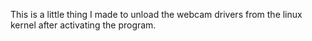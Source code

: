 This is a little thing I made to unload the webcam drivers from the linux kernel after activating the program.

